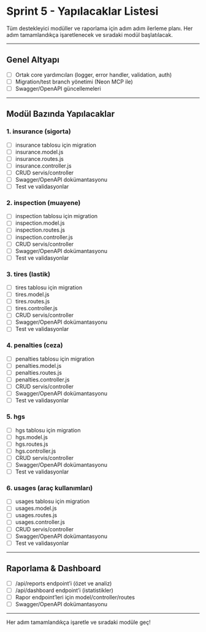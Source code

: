 # Sprint 5 - Yapılacaklar Listesi

Tüm destekleyici modüller ve raporlama için adım adım ilerleme planı. Her adım tamamlandıkça işaretlenecek ve sıradaki modül başlatılacak.

---

## Genel Altyapı
- [ ] Ortak core yardımcıları (logger, error handler, validation, auth)
- [ ] Migration/test branch yönetimi (Neon MCP ile)
- [ ] Swagger/OpenAPI güncellemeleri

---

## Modül Bazında Yapılacaklar

### 1. insurance (sigorta)
- [ ] insurance tablosu için migration
- [ ] insurance.model.js
- [ ] insurance.routes.js
- [ ] insurance.controller.js
- [ ] CRUD servis/controller
- [ ] Swagger/OpenAPI dokümantasyonu
- [ ] Test ve validasyonlar

### 2. inspection (muayene)
- [ ] inspection tablosu için migration
- [ ] inspection.model.js
- [ ] inspection.routes.js
- [ ] inspection.controller.js
- [ ] CRUD servis/controller
- [ ] Swagger/OpenAPI dokümantasyonu
- [ ] Test ve validasyonlar

### 3. tires (lastik)
- [ ] tires tablosu için migration
- [ ] tires.model.js
- [ ] tires.routes.js
- [ ] tires.controller.js
- [ ] CRUD servis/controller
- [ ] Swagger/OpenAPI dokümantasyonu
- [ ] Test ve validasyonlar

### 4. penalties (ceza)
- [ ] penalties tablosu için migration
- [ ] penalties.model.js
- [ ] penalties.routes.js
- [ ] penalties.controller.js
- [ ] CRUD servis/controller
- [ ] Swagger/OpenAPI dokümantasyonu
- [ ] Test ve validasyonlar

### 5. hgs
- [ ] hgs tablosu için migration
- [ ] hgs.model.js
- [ ] hgs.routes.js
- [ ] hgs.controller.js
- [ ] CRUD servis/controller
- [ ] Swagger/OpenAPI dokümantasyonu
- [ ] Test ve validasyonlar

### 6. usages (araç kullanımları)
- [ ] usages tablosu için migration
- [ ] usages.model.js
- [ ] usages.routes.js
- [ ] usages.controller.js
- [ ] CRUD servis/controller
- [ ] Swagger/OpenAPI dokümantasyonu
- [ ] Test ve validasyonlar

---

## Raporlama & Dashboard
- [ ] /api/reports endpoint’i (özet ve analiz)
- [ ] /api/dashboard endpoint’i (istatistikler)
- [ ] Rapor endpoint’leri için model/controller/routes
- [ ] Swagger/OpenAPI dokümantasyonu

---

Her adım tamamlandıkça işaretle ve sıradaki modüle geç!
